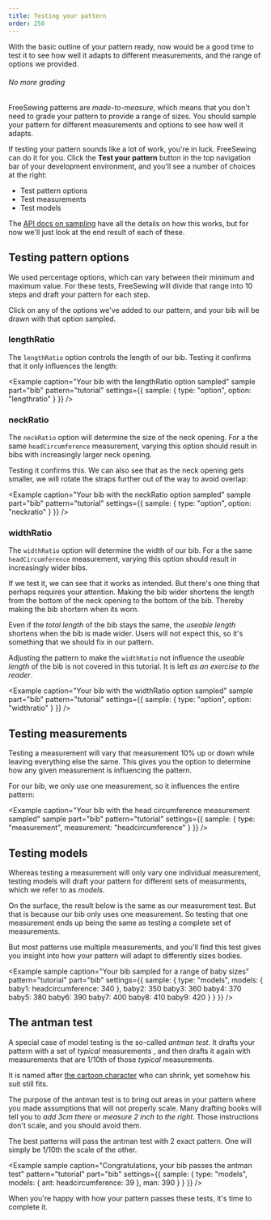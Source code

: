```yaml
---
title: Testing your pattern
order: 250
---
```


With the basic outline of your pattern ready, now would be a good time to test it to see how well it adapts to different measurements, and the range of options we provided.

<Tip>

###### No more grading

FreeSewing patterns are *made-to-measure*, which means that you don't need to grade your pattern to provide a range of sizes. You should sample your pattern for different measurements and options to see how well it adapts.

</Tip>

If testing your pattern sounds like a lot of work, you're in luck. FreeSewing can do it for you. Click the **Test your pattern** button in the top navigation bar of your development environment, and you'll see a number of choices at the right:

- Test pattern options
- Test measurements
- Test models

The [API docs on sampling](/api/pattern#sample) have all the details on how this works, but for now we'll just look at the end result of each of these.

## Testing pattern options

We used percentage options, which can vary between their minimum and maximum value. For these tests, FreeSewing will divide that range into 10 steps and draft your pattern for each step.

Click on any of the options we've added to our pattern, and your bib will be drawn with that option sampled.

### lengthRatio

The `lengthRatio` option controls the length of our bib. Testing it confirms that it only influences the length:

<Example caption="Your bib with the lengthRatio option sampled" sample part="bib" pattern="tutorial" settings={{ sample: { type: "option", option: "lengthratio" } }} />

### neckRatio

The `neckRatio` option will determine the size of the neck opening. For a the same `headCircumference` measurement, varying this option should result in bibs with increasingly larger neck opening.

Testing it confirms this. We can also see that as the neck opening gets smaller, we will rotate the straps further out of the way to avoid overlap:

<Example caption="Your bib with the neckRatio option sampled" sample part="bib" pattern="tutorial" settings={{ sample: { type: "option", option: "neckratio" } }} />

### widthRatio

The `widthRatio` option will determine the width of our bib. For a the same `headCircumference` measurement, varying this option should result in increasingly wider bibs.

If we test it, we can see that it works as intended. But there's one thing that perhaps requires your attention. Making the bib wider shortens the length from the bottom of the neck opening to the bottom of the bib. Thereby making the bib shortern when its worn.

Even if the *total length* of the bib stays the same, the *useable length* shortens when the bib is made wider. Users will not expect this, so it's something that we should fix in our pattern.

<Note>

Adjusting the pattern to make the `widthRatio` not influence the *useable length* of the bib is not covered in this tutorial. It is left *as an exercise to the reader*.

</Note>

<Example caption="Your bib with the widthRatio option sampled" sample part="bib" pattern="tutorial" settings={{ sample: { type: "option", option: "widthratio" } }} />

## Testing measurements

Testing a measurement will vary that measurement 10% up or down while leaving everything else the same. This gives you the option to determine how any given measurement is influencing the pattern.

For our bib, we only use one measurement, so it influences the entire pattern:

<Example caption="Your bib with the head circumference measurement sampled" sample part="bib" pattern="tutorial" settings={{ sample: { type: "measurement", measurement: "headcircumference" } }} />

## Testing models

Whereas testing a measurement will only vary one individual measurement, testing models will draft your pattern for different sets of measurments, which we refer to as *models*.

On the surface, the result below is the same as our measurement test. But that is because our bib only uses one measurement. So testing that one measurement ends up being the same as testing a complete set of measurements.

But most patterns use multiple measurements, and you'll find this test gives you insight into how your pattern will adapt to differently sizes bodies.

<Example sample caption="Your bib sampled for a range of baby sizes" pattern="tutorial" part="bib" settings={{ sample: { type: "models", models: { baby1: headcircumference: 340 }, baby2: 350 baby3: 360 baby4: 370 baby5: 380 baby6: 390 baby7: 400 baby8: 410 baby9: 420 } } }} />

## The antman test

A special case of model testing is the so-called *antman test*. It drafts your pattern with a set of *typical* measurements , and then drafts it again with measurements that are 1/10th of those *typical* measurements.

It is named after [the cartoon character](https://en.wikipedia.org/wiki/Ant-Man_(film)) who can shrink, yet somehow his suit still fits.

The purpose of the antman test is to bring out areas in your pattern where you made assumptions that will not properly scale. Many drafting books will tell you to *add 3cm there* or *measure 2 inch to the right*. Those instructions don't scale, and you should avoid them.

The best patterns will pass the antman test with 2 exact pattern. One will simply be 1/10th the scale of the other.

<Example sample caption="Congratulations, your bib passes the antman test" pattern="tutorial" part="bib" settings={{ sample: { type: "models", models: { ant: headcircumference: 39 }, man: 390 } } }} />

When you're happy with how your pattern passes these tests, it's time to complete it.